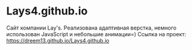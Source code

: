 # Lays4.github.io

Сайт компании Lay's. Реализована адаптивная верстка, немного использован JavaScript и небольшие анимации=)
Ссылка на проект: https://dreem13.github.io/Lays4.github.io
